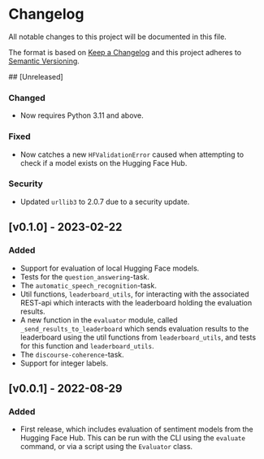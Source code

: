 # Changelog

All notable changes to this project will be documented in this file.

The format is based on [Keep a Changelog](http://keepachangelog.com/en/1.0.0/) and this
project adheres to [Semantic Versioning](http://semver.org/spec/v2.0.0.html).


## [Unreleased]
### Changed
- Now requires Python 3.11 and above.

### Fixed
- Now catches a new `HFValidationError` caused when attempting to check if a model
  exists on the Hugging Face Hub.

### Security
- Updated `urllib3` to 2.0.7 due to a security update.


## [v0.1.0] - 2023-02-22
### Added
- Support for evaluation of local Hugging Face models.
- Tests for the `question_answering`-task.
- The `automatic_speech_recognition`-task.
- Util functions, `leaderboard_utils`, for interacting with the associated REST-api which interacts with the leaderboard holding the evaluation results.
- A new function in the `evaluator` module, called `_send_results_to_leaderboard` which sends evaluation results to the leaderboard using the util functions from `leaderboard_utils`, and tests for this function and `leaderboard_utils`.
- The `discourse-coherence`-task.
- Support for integer labels.

## [v0.0.1] - 2022-08-29
### Added
- First release, which includes evaluation of sentiment models from the Hugging Face
  Hub. This can be run with the CLI using the `evaluate` command, or via a script using
  the `Evaluator` class.
